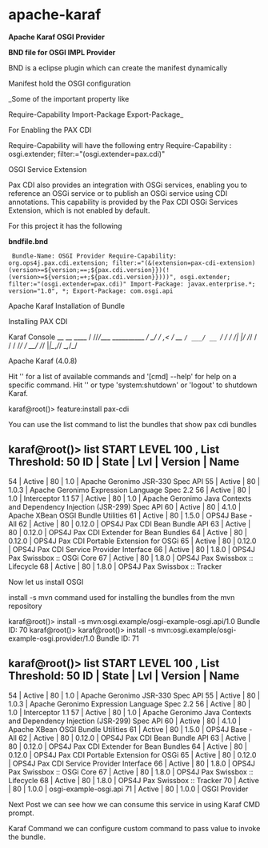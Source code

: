 # apache-karaf

**Apache Karaf OSGI Provider**

**BND file for OSGI IMPL Provider**

BND is a eclipse plugin which can create the manifest dynamically

Manifest hold the OSGI configuration

_Some of the important property like

Require-Capability
Import-Package
Export-Package_

For Enabling the PAX CDI

Require-Capability will have the following entry
Require-Capability : osgi.extender; filter:="(osgi.extender=pax.cdi)"

OSGI Service Extension

Pax CDI also provides an integration with OSGi services, enabling you to reference an OSGi service or to publish an OSGi service using CDI annotations. This capability is provided by the Pax CDI OSGi Services Extension, which is not enabled by default.

For this project it has the following

**bndfile.bnd**

`
Bundle-Name: OSGI Provider
Require-Capability: org.ops4j.pax.cdi.extension; filter:="(&(extension=pax-cdi-extension)(version>=${version;==;${pax.cdi.version}})(!(version>=${version;=+;${pax.cdi.version}})))", osgi.extender; filter:="(osgi.extender=pax.cdi)"
Import-Package: javax.enterprise.*; version="1.0", *;
Export-Package: com.osgi.api`

Apache Karaf Installation of Bundle

Installing PAX CDI

Karaf Console
        __ __                  ____
       / //_/____ __________ _/ __/
      / ,<  / __ `/ ___/ __ `/ /_
     / /| |/ /_/ / /  / /_/ / __/
    /_/ |_|\__,_/_/   \__,_/_/

  Apache Karaf (4.0.8)

Hit '<tab>' for a list of available commands
and '[cmd] --help' for help on a specific command.
Hit '<ctrl-d>' or type 'system:shutdown' or 'logout' to shutdown Karaf.

karaf@root()> feature:install pax-cdi


You can use the list command to list the bundles that show pax cdi  bundles

karaf@root()> list
START LEVEL 100 , List Threshold: 50
ID | State  | Lvl | Version | Name
-------------------------------------------------------------------------------------------------------
54 | Active |  80 | 1.0     | Apache Geronimo JSR-330 Spec API
55 | Active |  80 | 1.0.3   | Apache Geronimo Expression Language Spec 2.2
56 | Active |  80 | 1.0     | Interceptor 1.1
57 | Active |  80 | 1.0     | Apache Geronimo Java Contexts and Dependency Injection (JSR-299) Spec API
60 | Active |  80 | 4.1.0   | Apache XBean OSGI Bundle Utilities
61 | Active |  80 | 1.5.0   | OPS4J Base - All
62 | Active |  80 | 0.12.0  | OPS4J Pax CDI Bean Bundle API
63 | Active |  80 | 0.12.0  | OPS4J Pax CDI Extender for Bean Bundles
64 | Active |  80 | 0.12.0  | OPS4J Pax CDI Portable Extension for OSGi
65 | Active |  80 | 0.12.0  | OPS4J Pax CDI Service Provider Interface
66 | Active |  80 | 1.8.0   | OPS4J Pax Swissbox :: OSGi Core
67 | Active |  80 | 1.8.0   | OPS4J Pax Swissbox :: Lifecycle
68 | Active |  80 | 1.8.0   | OPS4J Pax Swissbox :: Tracker


Now let us install OSGI

install -s mvn  command used for installing the bundles from the mvn repository

karaf@root()> install -s mvn:osgi.example/osgi-example-osgi.api/1.0
Bundle ID: 70
karaf@root()>
karaf@root()> install -s mvn:osgi.example/osgi-example-osgi.provider/1.0
Bundle ID: 71

karaf@root()> list
START LEVEL 100 , List Threshold: 50
ID | State  | Lvl | Version | Name
-------------------------------------------------------------------------------------------------------
54 | Active |  80 | 1.0     | Apache Geronimo JSR-330 Spec API
55 | Active |  80 | 1.0.3   | Apache Geronimo Expression Language Spec 2.2
56 | Active |  80 | 1.0     | Interceptor 1.1
57 | Active |  80 | 1.0     | Apache Geronimo Java Contexts and Dependency Injection (JSR-299) Spec API
60 | Active |  80 | 4.1.0   | Apache XBean OSGI Bundle Utilities
61 | Active |  80 | 1.5.0   | OPS4J Base - All
62 | Active |  80 | 0.12.0  | OPS4J Pax CDI Bean Bundle API
63 | Active |  80 | 0.12.0  | OPS4J Pax CDI Extender for Bean Bundles
64 | Active |  80 | 0.12.0  | OPS4J Pax CDI Portable Extension for OSGi
65 | Active |  80 | 0.12.0  | OPS4J Pax CDI Service Provider Interface
66 | Active |  80 | 1.8.0   | OPS4J Pax Swissbox :: OSGi Core
67 | Active |  80 | 1.8.0   | OPS4J Pax Swissbox :: Lifecycle
68 | Active |  80 | 1.8.0   | OPS4J Pax Swissbox :: Tracker
70 | Active |  80 | 1.0.0   | osgi-example-osgi.api
71 | Active |  80 | 1.0.0   | OSGI Provider


Next Post we can see how we can consume this service in using Karaf CMD prompt.

Karaf Command we can configure custom command to pass value to invoke the bundle.